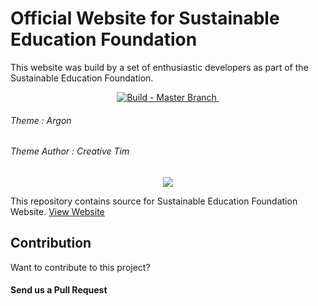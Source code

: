 # Official Website for Sustainable Education Foundation

This website was build by a set of enthusiastic developers as part of the Sustainable Education Foundation.

<p align="center">
 <a href="https://travis-ci.org/SustainableEducationFoundation/LiveWeb">
<img src="https://travis-ci.org/SustainableEducationFoundation/LiveWeb.svg?branch=master" alt="Build - Master Branch">
</a>
<a href="https://opensource.org/licenses/MIT">
<img alt="" src="https://img.shields.io/badge/license-MIT-green.svg">
 </a>
</p>

###### Theme : Argon

###### Theme Author : Creative Tim

<div align="center">
  <img src="https://avatars3.githubusercontent.com/u/31291163?s=200&v=4" />
</div>

This repository contains source for Sustainable Education Foundation Website. [View Website](https://sefglobal.org/)


## Contribution

Want to contribute to this project? 

#### Send us a Pull Request

